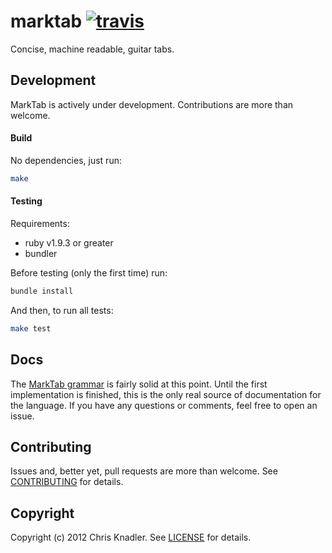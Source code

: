# marktab [![travis](https://travis-ci.org/cknadler/marktab.png "travis")](https://travis-ci.org/cknadler/marktab)

Concise, machine readable, guitar tabs.

## Development

MarkTab is actively under development. Contributions are more than welcome.

#### Build

No dependencies, just run:

```bash
make
```

#### Testing

Requirements:

* ruby v1.9.3 or greater
* bundler

Before testing (only the first time) run: 

```bash
bundle install
```

And then, to run all tests:

```bash
make test
```

## Docs

The [MarkTab grammar](https://github.com/cknadler/marktab/blob/master/docs/grammar.md) is fairly solid at this point. Until the first implementation is finished, this is the only real source of documentation for the language. If you have any questions or comments, feel free to open an issue.

## Contributing

Issues and, better yet, pull requests are more than welcome. See [CONTRIBUTING](https://github.com/cknadler/marktab/blob/master/CONTRIBUTING.md) for details.

## Copyright

Copyright (c) 2012 Chris Knadler. See [LICENSE](https://github.com/cknadler/marktab/blob/master/LICENSE) for details.
